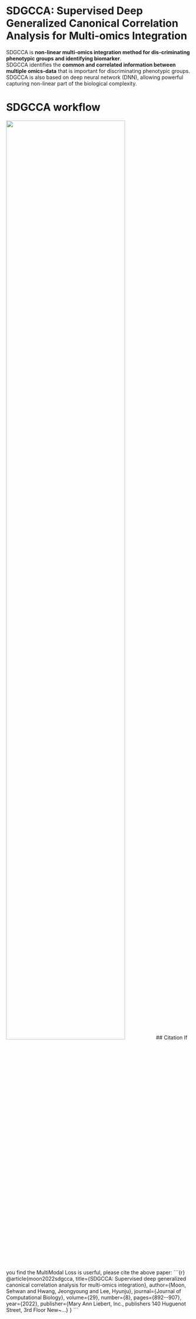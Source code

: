 # SDGCCA: Supervised Deep Generalized Canonical Correlation Analysis for Multi-omics Integration

SDGCCA is **non-linear multi-omics integration method for dis-criminating phenotypic groups and identifying biomarker**. <br/>
SDGCCA identifies the **common and correlated information between multiple omics-data** that is important for discriminating phenotypic groups. <br/>
SDGCCA is also based on deep neural network (DNN), allowing powerful capturing non-linear part of the biological complexity.
# SDGCCA workflow
<img width="80%" src="https://user-images.githubusercontent.com/37695581/226519199-3c332a98-01d9-4a88-b117-ace6eee66303.png"/>  
## Citation
If you find the MultiModal Loss is userful, please cite the above paper:
```{r}
@article{moon2022sdgcca,
  title={SDGCCA: Supervised deep generalized canonical correlation analysis for multi-omics integration},
  author={Moon, Sehwan and Hwang, Jeongyoung and Lee, Hyunju},
  journal={Journal of Computational Biology},
  volume={29},
  number={8},
  pages={892--907},
  year={2022},
  publisher={Mary Ann Liebert, Inc., publishers 140 Huguenot Street, 3rd Floor New~…}
}
```

